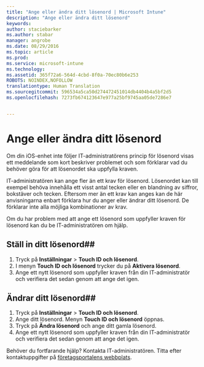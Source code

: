 ```yaml
---
title: "Ange eller ändra ditt lösenord | Microsoft Intune"
description: "Ange eller ändra ditt lösenord"
keywords: 
author: staciebarker
ms.author: stabar
manager: angrobe
ms.date: 08/29/2016
ms.topic: article
ms.prod: 
ms.service: microsoft-intune
ms.technology: 
ms.assetid: 365f72a6-564d-4cbd-8f0a-70ec80b6e253
ROBOTS: NOINDEX,NOFOLLOW
translationtype: Human Translation
ms.sourcegitcommit: 596534a5ca50d274472451014db4404b4a5bf2d5
ms.openlocfilehash: 7273fb674123647e977a25bf9745aa05de7286e7


---
```


# Ange eller ändra ditt lösenord

Om din iOS-enhet inte följer IT-administratörens princip för lösenord visas ett meddelande som kort beskriver problemet och som förklarar vad du behöver göra för att lösenordet ska uppfylla kraven.

IT-administratören kan ange fler än ett krav för lösenord. Lösenordet kan till exempel behöva innehålla ett visst antal tecken eller en blandning av siffror, bokstäver och tecken. Eftersom mer än ett krav kan anges kan de här anvisningarna enbart förklara hur du anger eller ändrar ditt lösenord. De förklarar inte alla möjliga kombinationer av krav.

Om du har problem med att ange ett lösenord som uppfyller kraven för lösenord kan du be IT-administratören om hjälp.

## Ställ in ditt lösenord##

1. Tryck på **Inställningar** > **Touch ID och lösenord**.
2. I menyn **Touch ID och lösenord** trycker du på **Aktivera lösenord**.
3. Ange ett nytt lösenord som uppfyller kraven från din IT-administratör och verifiera det sedan genom att ange det igen.

## Ändrar ditt lösenord##

1. Tryck på **Inställningar** > **Touch ID och lösenord**.
2. Ange ditt lösenord. Menyn **Touch ID och lösenord** öppnas.
2. Tryck på **Ändra lösenord** och ange ditt gamla lösenord.
3. Ange ett nytt lösenord som uppfyller kraven från din IT-administratör och verifiera det sedan genom att ange det igen.

Behöver du fortfarande hjälp? Kontakta IT-administratören. Titta efter kontaktuppgifter på [företagsportalens webbplats](http://portal.manage.microsoft.com).



<!--HONumber=Oct16_HO2-->


